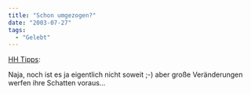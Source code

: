 ```yaml
---
title: "Schon umgezogen?"
date: "2003-07-27"
tags:
  - "Gelebt"
---
```


[HH Tipps](http://hhtipps.de/modules/news/index.php "Tipps und Infos rund um Hamburg"):

Naja, noch ist es ja eigentlich nicht soweit ;-) aber große Veränderungen werfen ihre Schatten voraus…
